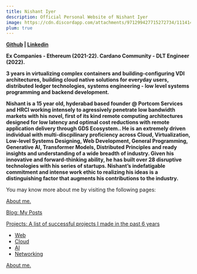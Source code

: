 ```yaml
---
title: Nishant Iyer
description: Official Personal Website of Nishant Iyer
image: https://cdn.discordapp.com/attachments/971299427715272734/1114144376311001168/Nishant_Iyer.png
plum: true
---
```


**[Github](https://github.com/NishantIyer) | [Linkedin](https://www.linkedin.com/in/n1sh/)**

**Ex Companies - Ethereum (2021-22). Cardano Community - DLT Engineer (2022).**

**3 years in virtualizing complex containers and building-configuring VDI architectures, building cloud native solutions for everyday users, distributed ledger technologies, systems engineering - low level systems programming and backend development.**

**Nishant is a 15 year old, hyderabad based founder @ Portcom Services and HRCI working intensely to agressively penetrate low bandwidth markets with his novel, first of its kind remote computing architectures designed for low latency and optimal cost reductions with remote application delivery through GDS Ecosystem.. He is an extremely driven individual with multi-discpilinary proficiency across Cloud, Virtualization, Low-level Systems Designing, Web Development, General Programming, Generative AI, Transformer Models, Distributed Principles and ready insights and understanding of a wide breadth of industry. Given his innovative and forward-thinking ability, he has built over 28 disruptive technologies with his series of startups. Nishant’s indefatigable commitment and intense work ethic to realizing his ideas is a distinguishing factor that augments his contributions to the industry.**

You may know more about me by visiting the following pages:

<a href="https://nishantiyer.netlify.app/about" target="_blank">About me.</a>

<a href="https://nishantiyer.netlify.app/posts" target="_blank">Blog: My Posts</a>

<a href="https://nishantiyer.netlify.app/projects" target="_blank">Projects: A list of successful projects I made in the past 6 years</a>

- <a href="https://nishantiyer.netlify.app/projects#web-apps" target="_blank">Web</a>
- <a href="https://nishantiyer.netlify.app/projects#cloud" target="_blank">Cloud</a>
- <a href="https://nishantiyer.netlify.app/projects#bots-nlp-transformers" target="_blank">AI</a>
- <a href="https://nishantiyer.netlify.app/projects#networking" target="_blank">Networking</a>

<a href="https://nishantiyer.netlify.app/about" target="_blank">About me.</a>
